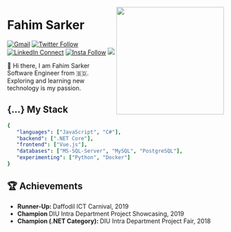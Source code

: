 
<a target="_blank" href="https://raihanm95.github.io"><img width="250" align="right" src="https://media.giphy.com/media/KzKDpvEtLcQeh6gC9z/giphy.gif"></a>

# Fahim Sarker

[![Gmail](https://img.shields.io/badge/%20-Send%20Mail-black?color=14171A&labelColor=ef5350&logo=gmail&logoColor=ffffff)](mailto:raihanmahmud.swe@gmail.com?subject=From%20GitHub&cc=mahmudrony95@gmail.com&body=Hi,%20there.%20Found%20you%20from%20GitHub.)
[![Twitter Follow](https://img.shields.io/badge/dynamic/json.svg?color=14171A&labelColor=49b3e3&logo=twitter&logoColor=ffffff&label=&query=%24[0].followers_count&url=https%3A%2F%2Fcdn.syndication.twimg.com%2Fwidgets%2Ffollowbutton%2Finfo.json%3Fscreen_names%3DraihanM95&suffix=%20Followers)](https://twitter.com/raihanM95)
[![LinkedIn Connect](https://img.shields.io/badge/%20-Connect-black?color=14171A&labelColor=0e76a8&logo=linkedin&logoColor=ffffff)](https://www.linkedin.com/in/raihanm95)
[![Insta Follow](https://img.shields.io/badge/%20-Follow-black?color=14171A&labelColor=d81b60&logo=instagram&logoColor=ffffff)](https://www.instagram.com/raihanm95)
![](https://komarev.com/ghpvc/?username=raihanM95)

:wave: Hi there, I am Fahim Sarker <br/>Software Engineer from :bangladesh:. Exploring and learning new technology is my passion.

## {...} My Stack
```yml
{
   "languages": ["JavaScript", "C#"],
   "backend": [".NET Core"],
   "frontend": ["Vue.js"],
   "databases": ["MS-SQL-Server", "MySQL", "PostgreSQL"],
   "experimenting": ["Python", "Docker"]
}
```

## :trophy: Achievements

<ul>
   <li>
      <b>Runner-Up: </b> Daffodil ICT Carnival, 2019
   </li>
   <li>
      <b>Champion </b> DIU Intra Department Project Showcasing, 2019
   </li>
   <li>
      <b>Champion (.NET Category): </b> DIU Intra Department Project Fair, 2018
   </li>
</ul>
